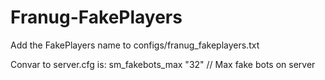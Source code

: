# Franug-FakePlayers

Add the FakePlayers name to configs/franug_fakeplayers.txt


Convar to server.cfg is:
sm_fakebots_max "32" // Max fake bots on server
